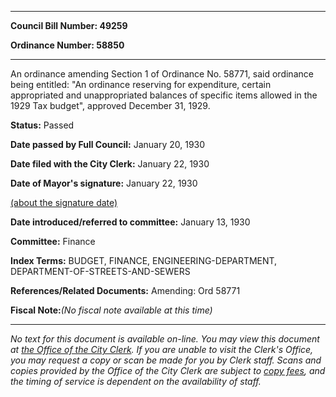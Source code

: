 

********

**Council Bill Number: 49259**
   
**Ordinance Number: 58850**
********

 An ordinance amending Section 1 of Ordinance No. 58771, said ordinance being entitled: "An ordinance reserving for expenditure, certain appropriated and unappropriated balances of specific items allowed in the 1929 Tax budget", approved December 31, 1929.

**Status:** Passed
   
**Date passed by Full Council:** January 20, 1930
   
**Date filed with the City Clerk:** January 22, 1930
   
**Date of Mayor's signature:** January 22, 1930
   
[(about the signature date)](/~public/approvaldate.htm)
   
   
   
**Date introduced/referred to committee:** January 13, 1930
   
**Committee:** Finance
   
   
**Index Terms:** BUDGET, FINANCE, ENGINEERING-DEPARTMENT, DEPARTMENT-OF-STREETS-AND-SEWERS

**References/Related Documents:** Amending: Ord 58771

**Fiscal Note:**_(No fiscal note available at this time)_
********

_No text for this document is available on-line. You may view this document at [the Office of the City Clerk](http://www.seattle.gov/leg/clerk/contactUs.htm). If you are unable to visit the Clerk's Office, you may request a copy or scan be made for you by Clerk staff. Scans and copies provided by the Office of the City Clerk are subject to [copy fees](http://clerk.seattle.gov/~public/clerkfees.htm), and the timing of service is dependent on the availability of staff._

